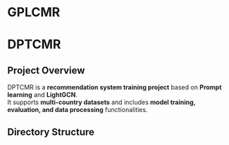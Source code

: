 # GPLCMR
# **DPTCMR**

## **Project Overview**
DPTCMR is a **recommendation system training project** based on **Prompt learning** and **LightGCN**.  
It supports **multi-country datasets** and includes **model training, evaluation, and data processing** functionalities.

## **Directory Structure**

